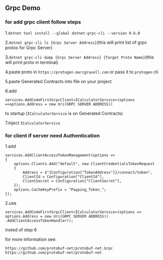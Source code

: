 ## Grpc Demo 
### for add grpc client follow steps  

1.`dotnet tool install --global dotnet-grpc-cli --version 0.6.0`

2.`dotnet grpc-cli ls {Grpc Server Address}`(this will print list of grpc protos for Grpc Server)

3.`dotnet grpc-cli dump {Grpc Server Address} {Target Proto Name}`(this will print proto in terminal)

4.paste proto in `https://protogen.marcgravell.com` or pass it to `protogen` cli

5.paste Generated Contracts into file on your project

6.add 

    services.AddCodeFirstGrpcClient<ICalculatorService>(options =>options.Address = new Uri(GRPC SERVER ADDRESS))
to startup
(`ICalculatorService` is on Generated Contracts)


7.inject `ICalculatorService`

### for client if server need Authentication 

1.add

    services.AddClientAccessTokenManagement(options =>
    {
        options.Clients.Add("default", new ClientCredentialsTokenRequest
        {
            Address = $"{Configuration["TokenAddress"]}/connect/token",
            ClientId = Configuration["ClientId"],
            ClientSecret = Configuration["ClientSecret"],
        });
        options.CacheKeyPrefix = "Payping_Token_";
    });

2.use 

    services.AddCodeFirstGrpcClient<ICalculatorService>(options => options.Address = new Uri(GRPC SERVER ADDRESS))
    .AddClientAccessTokenHandler();
insted of step 6

for more information see:

    https://github.com/protobuf-net/protobuf-net.Grpc
    https://github.com/protobuf-net/protobuf-net